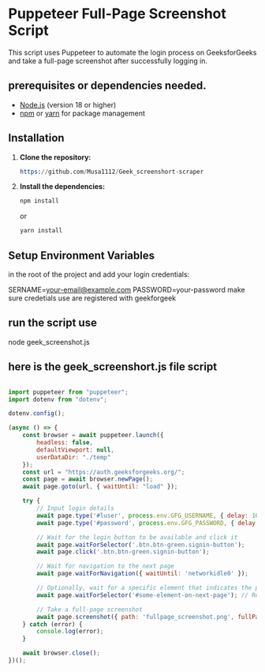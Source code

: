 
# Puppeteer Full-Page Screenshot Script

This script uses Puppeteer to automate the login process on GeeksforGeeks and take a full-page screenshot after successfully logging in.

## prerequisites or dependencies needed.

- [Node.js](https://nodejs.org/) (version 18 or higher)
- [npm](https://www.npmjs.com/get-npm) or [yarn](https://yarnpkg.com/) for package management



## Installation

1. **Clone the repository:**

    ```s
    https://github.com/Musa1112/Geek_screenshort-scraper

    ```



2. **Install the dependencies:**

    ```sh
    npm install
    ```

    or

    ```sh
    yarn install
    ```

## Setup Environment Variables

in the root of the project and add your login credentials:


SERNAME=your-email@example.com
PASSWORD=your-password
make sure credetials use are registered with geekforgeek

## run the script use
node geek_screenshot.js


## here is the geek_screenshort.js file script

```js

import puppeteer from "puppeteer";
import dotenv from "dotenv";

dotenv.config();

(async () => {
    const browser = await puppeteer.launch({
        headless: false,
        defaultViewport: null,
        userDataDir: "./temp"
    });
    const url = "https://auth.geeksforgeeks.org/";
    const page = await browser.newPage();
    await page.goto(url, { waitUntil: "load" });

    try {
        // Input login details
        await page.type('#luser', process.env.GFG_USERNAME, { delay: 100 });
        await page.type('#password', process.env.GFG_PASSWORD, { delay: 100 });

        // Wait for the login button to be available and click it
        await page.waitForSelector('.btn.btn-green.signin-button');
        await page.click('.btn.btn-green.signin-button');

        // Wait for navigation to the next page
        await page.waitForNavigation({ waitUntil: 'networkidle0' });

        // Optionally, wait for a specific element that indicates the page is fully loaded
        await page.waitForSelector('#some-element-on-next-page'); // Replace with an appropriate selector

        // Take a full-page screenshot
        await page.screenshot({ path: 'fullpage_screenshot.png', fullPage: true });
    } catch (error) {
        console.log(error);
    }

    await browser.close();
})();

```